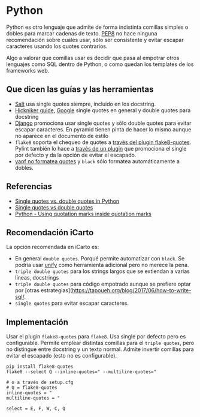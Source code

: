 # Python

Python es otro lenguaje que admite de forma indistinta comillas simples o dobles para marcar cadenas de texto. [PEP8](https://www.python.org/dev/peps/pep-0008/#string-quotes) no hace ninguna recomendación sobre cuales usar, sólo ser consistente y evitar escapar caracteres usando los quotes contrarios.

Algo a valorar que comillas usar es decidir que pasa al empotrar otros lenguajes como SQL dentro de Python, o como quedan los templates de los frameworks web. 

## Que dicen las guías y las herramientas

-   [Salt](https://docs.saltstack.com/en/latest/topics/development/conventions/style.html) usa single quotes siempre, incluido en los docstring.
-   [Hickniker guide](http://docs.python-guide.org), [Google](https://google.github.io/styleguide/pyguide.html) single quotes en general y double quotes para docstring
-   [Django](https://docs.djangoproject.com/en/dev/internals/contributing/writing-code/coding-style/) promociona usar single quotes y sólo double quotes para evitar escapar caracteres. En pyramid tienen pinta de hacer lo mismo aunque no aparece en el documento de estilo
-   `flake8` soporta el chequeo de quotes a [través del plugin flake8-quotes](https://github.com/zheller/flake8-quotes). Pylint también lo hace a [través de un plugin](https://github.com/edaniszewski/pylint-quotes) que promociona el single por defecto y da la opción de evitar el escapado.
-   [yapf no formatea quotes](https://github.com/google/yapf/issues/399) y `black` sólo formatea automáticamente a dobles.

## Referencias

-   [Single quotes vs. double quotes in Python](https://stackoverflow.com/questions/56011/single-quotes-vs-double-quotes-in-python)
-   [Single quotes vs double quotes](https://softwareengineering.stackexchange.com/questions/155176/single-quotes-vs-double-quotes)
-   [Python - Using quotation marks inside quotation marks](https://stackoverflow.com/questions/9050355/python-using-quotation-marks-inside-quotation-marks)

## Recomendación iCarto

La opción recomendada en iCarto es:

-   En general `double quotes`. Porqué permite automatizar con `black`. Se podría usar [unify](https://github.com/myint/unify) como herramienta adicional pero no merece la pena.
-   `triple double quotes` para los strings largos que se extiendan a varias líneas, docstrings
-   `triple double quotes` para código empotrado aunque se prefiere optar por [otras estrategias]\(<https://tapoueh.org/blog/2017/06/how-to-write-sql/>.
-   `single quotes` para evitar escapar caracteres.

## Implementación

Usar el plugin `flake8-quotes` para `flake8`. Usa single por defecto pero es configurable. Permite emplear distintas comillas para el `triple quotes`, pero no distingue entre docstring y un texto normal. Admite invertir comillas para evitar el escapado (esto no es configurable).

```shell
pip install flake8-quotes
flake8 --select Q --inline-quotes=" --multiline-quotes="

# o a través de setup.cfg
# Q = flake8-quotes
inline-quotes = "
multiline-quotes = "

select = E, F, W, C, Q
```
